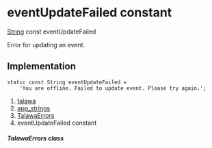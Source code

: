 
<div>

# eventUpdateFailed constant

</div>


[String](https://api.flutter.dev/flutter/dart-core/String-class.html)
const eventUpdateFailed



Error for updating an event.



## Implementation

``` language-dart
static const String eventUpdateFailed =
    'You are offline. Failed to update event. Please try again.';
```







1.  [talawa](../../index.md)
2.  [app_strings](../../constants_app_strings/)
3.  [TalawaErrors](../../constants_app_strings/TalawaErrors-class.md)
4.  eventUpdateFailed constant

##### TalawaErrors class








